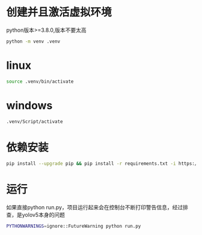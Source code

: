 # 创建并且激活虚拟环境
python版本>=3.8.0,版本不要太高
```bash
python -m venv .venv
```
# linux
```bash
source .venv/bin/activate
```

# windows
```bash
.venv/Script/activate
```

# 依赖安装
```bash
pip install --upgrade pip && pip install -r requirements.txt -i https://pypi.tuna.tsinghua.edu.cn/simple
```

# 运行
如果直接python run.py，项目运行起来会在控制台不断打印警告信息，经过排查，是yolov5本身的问题
```bash
PYTHONWARNINGS=ignore::FutureWarning python run.py
```

